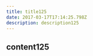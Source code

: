 ```yaml
---
title: title125
date: 2017-03-17T17:14:25.798Z
description: description125
---
```


## content125
  
